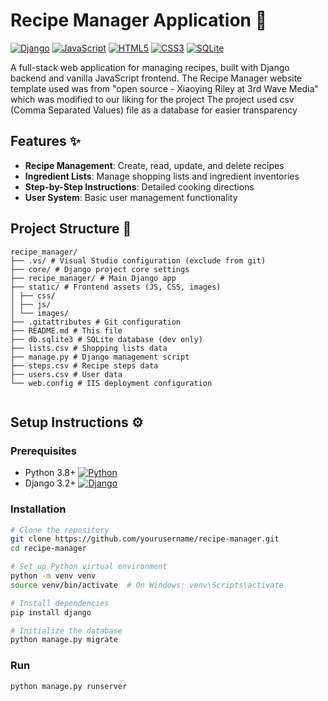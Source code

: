 # Recipe Manager Application 🍳

[![Django](https://img.shields.io/badge/Django-092E20?style=for-the-badge&logo=django&logoColor=white)](https://www.djangoproject.com/)
[![JavaScript](https://img.shields.io/badge/JavaScript-F7DF1E?style=for-the-badge&logo=javascript&logoColor=black)](https://developer.mozilla.org/en-US/docs/Web/JavaScript)
[![HTML5](https://img.shields.io/badge/HTML5-E34F26?style=for-the-badge&logo=html5&logoColor=white)](https://developer.mozilla.org/en-US/docs/Web/HTML)
[![CSS3](https://img.shields.io/badge/CSS3-1572B6?style=for-the-badge&logo=css3&logoColor=white)](https://developer.mozilla.org/en-US/docs/Web/CSS)
[![SQLite](https://img.shields.io/badge/SQLite-07405E?style=for-the-badge&logo=sqlite&logoColor=white)](https://www.sqlite.org/)

A full-stack web application for managing recipes, built with Django backend and vanilla JavaScript frontend.
The Recipe Manager website template used was from "open source - Xiaoying Riley at 3rd Wave Media" which was modified to our liking for the project
The project used csv (Comma Separated Values) file as a database for easier transparency

## Features ✨

- **Recipe Management**: Create, read, update, and delete recipes
- **Ingredient Lists**: Manage shopping lists and ingredient inventories
- **Step-by-Step Instructions**: Detailed cooking directions
- **User System**: Basic user management functionality

## Project Structure 📁

```
recipe_manager/
├── .vs/ # Visual Studio configuration (exclude from git)
├── core/ # Django project core settings
├── recipe_manager/ # Main Django app
├── static/ # Frontend assets (JS, CSS, images)
│ ├── css/
│ ├── js/
│ └── images/
├── .gitattributes # Git configuration
├── README.md # This file
├── db.sqlite3 # SQLite database (dev only)
├── lists.csv # Shopping lists data
├── manage.py # Django management script
├── steps.csv # Recipe steps data
├── users.csv # User data
└── web.config # IIS deployment configuration


```


## Setup Instructions ⚙️

### Prerequisites
- Python 3.8+ [![Python](https://img.shields.io/badge/Python-3.8+-3776AB?style=flat&logo=python&logoColor=white)]()
- Django 3.2+ [![Django](https://img.shields.io/badge/Django-3.2+-092E20?style=flat&logo=django&logoColor=white)]()

### Installation
```bash
# Clone the repository
git clone https://github.com/yourusername/recipe-manager.git
cd recipe-manager

# Set up Python virtual environment
python -m venv venv
source venv/bin/activate  # On Windows: venv\Scripts\activate

# Install dependencies
pip install django

# Initialize the database
python manage.py migrate

```

### Run 
```
python manage.py runserver






